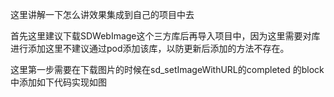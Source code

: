 这里讲解一下怎么讲效果集成到自己的项目中去

首先这里建议下载SDWebImage这个三方库后再导入项目中，因为这里需要对库进行添加这里不建议通过pod添加该库，以防更新后添加的方法不存在。

这里第一步需要在下载图片的时候在sd_setImageWithURL的completed 的block中添加如下代码实现如图
